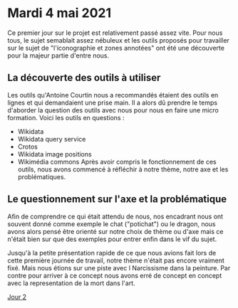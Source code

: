 # Mardi 4 mai 2021
Ce premier jour sur le projet est relativement passé assez vite. Pour nous tous, le sujet semablait assez nébuleux et les outils proposés pour travailler sur le sujet de "l'iconographie et zones annotées" ont été une découverte pour la majeur partie d'entre nous. 

## La découverte des outils à utiliser
Les outils qu'Antoine Courtin nous a recommandés étaient des outils en lignes et qui demandaient une prise main. Il a alors dû prendre le temps d'aborder la question des outils avec nous pour nous en faire une micro formation.
Voici les outils en questions : 
* Wikidata
* Wikidata query service
* Crotos
* Wikidata image positions
* Wikimédia commons
Après avoir compris le fonctionnement de ces outils, nous avons commencé à réfléchir à notre thème, notre axe et les problématiques.

## Le questionnement sur l'axe et la problématique
Afin de comprendre ce qui était attendu de nous, nos encadrant nous ont souvent donné comme exemple le chat ("potichat") ou le dragon, nous avons alors pensé être orienté sur notre choix de thème ou d'axe mais ce n'était bien sur que des exemples pour entrer enfin dans le vif du sujet.

Jusqu'à la petite présentation rapide de ce que nous avions fait lors de cette première journée de travail, notre thème n'était pas encore vraiment fixé. Mais nous étions sur une piste avec l Narcissisme dans la peinture. Par contre pour arriver à ce concept nous avons erré de concept en concept avec la representation de la mort dans l'art.




[Jour 2](/jour_2.md)
